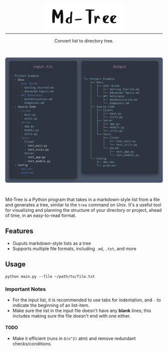 <div align="center">
  <p>
    <img src="resources/bn.png" align="center" height="80px" />
  </p>
  <hr>
  
  Convert list to directory tree.
  
</div>

<br>

<div align="center" style="border-radius:6px;">
  <p>
    <img src="resources/eg_screenshot.png" align="center" height="400px" style="border-radius:6px;"/>
  </p>
</div>
<br>

Md-Tree is a Python program that takes in a markdown-style list from a file and generates a tree, similar to the `tree` command on Unix. It's a useful tool for visualizing and planning the structure of your directory or project, ahead of time, in an easy-to-read format.


## Features

- Ouputs markdown-style lists as a tree
- Supports multiple file formats, including `.md`, `.txt`, and more

## Usage

```shell
python main.py --file ~/path/to/file.txt
```

### Important Notes

- For the input list, it is recommended to use tabs for indentation, and `-` to indicate the beginning of an list-item.
- Make sure the list in the input file doesn't have any **blank** lines; this includes making sure the file doesn't end with one either.

#### TODO
- Make it efficient (runs in `O(n^2)` atm) and remove redundant checks/conditions.


